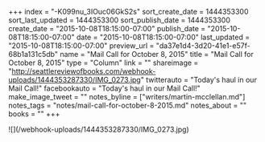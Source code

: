 +++
index = "-K099nu_3IOuc06GkS2s"
sort_create_date = 1444353300
sort_last_updated = 1444353300
sort_publish_date = 1444353300
create_date = "2015-10-08T18:15:00-07:00"
publish_date = "2015-10-08T18:15:00-07:00"
date = "2015-10-08T18:15:00-07:00"
last_updated = "2015-10-08T18:15:00-07:00"
preview_url = "da37e1d4-3d20-41e1-e57f-68b1a131c5db"
name = "Mail Call for October 8, 2015"
title = "Mail Call for October 8, 2015"
type = "Column"
link = ""
shareimage = "http://seattlereviewofbooks.com/webhook-uploads/1444353287330/IMG_0273.jpg"
twitterauto = "Today's haul in our Mail Call!"
facebookauto = "Today's haul in our Mail Call!"
make_image_tweet = ""
notes_byline = ["writers/martin-mcclellan.md"]
notes_tags = "notes/mail-call-for-october-8-2015.md"
notes_about = ""
books = ""
+++
<p class="image">![](/webhook-uploads/1444353287330/IMG_0273.jpg)</p>